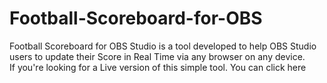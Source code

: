 # Football-Scoreboard-for-OBS
Football Scoreboard for OBS Studio is a tool developed to help OBS Studio users to update their Score in Real Time via any browser on any device.
<br> 
If you're looking for a Live version of this simple tool. You can click here
